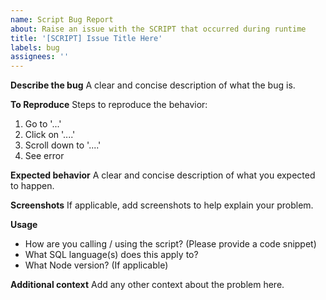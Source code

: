 ```yaml
---
name: Script Bug Report
about: Raise an issue with the SCRIPT that occurred during runtime
title: '[SCRIPT] Issue Title Here'
labels: bug
assignees: ''
---
```


**Describe the bug**
A clear and concise description of what the bug is.

**To Reproduce**
Steps to reproduce the behavior:

1. Go to '...'
2. Click on '....'
3. Scroll down to '....'
4. See error

**Expected behavior**
A clear and concise description of what you expected to happen.

**Screenshots**
If applicable, add screenshots to help explain your problem.

**Usage**

- How are you calling / using the script? (Please provide a code snippet)
- What SQL language(s) does this apply to?
- What Node version? (If applicable)

**Additional context**
Add any other context about the problem here.
